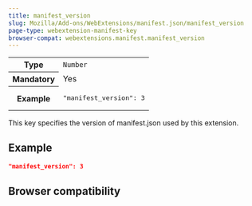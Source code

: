 ```yaml
---
title: manifest_version
slug: Mozilla/Add-ons/WebExtensions/manifest.json/manifest_version
page-type: webextension-manifest-key
browser-compat: webextensions.manifest.manifest_version
---
```




<table class="fullwidth-table standard-table">
  <tbody>
    <tr>
      <th scope="row">Type</th>
      <td><code>Number</code></td>
    </tr>
    <tr>
      <th scope="row">Mandatory</th>
      <td>Yes</td>
    </tr>
    <tr>
      <th scope="row">Example</th>
      <td><pre class="brush: json">"manifest_version": 3</pre></td>
    </tr>
  </tbody>
</table>

This key specifies the version of manifest.json used by this extension.

## Example

```json
"manifest_version": 3
```

## Browser compatibility


